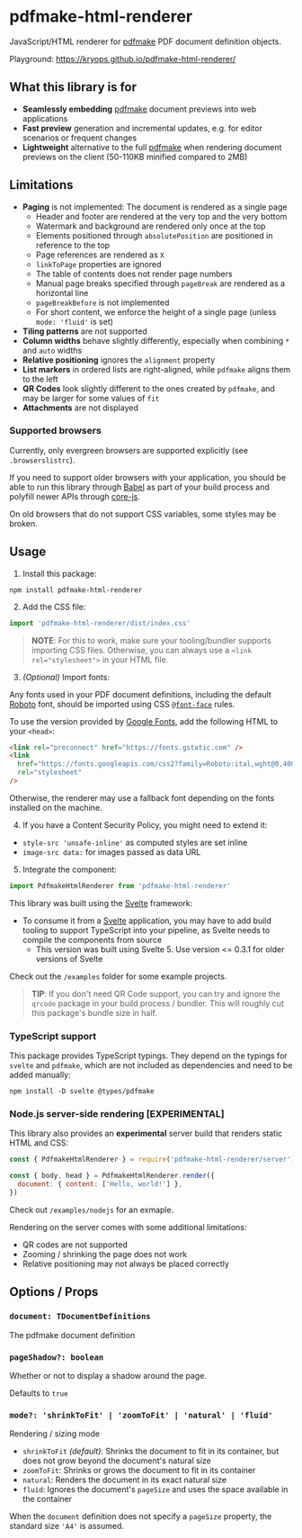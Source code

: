 # pdfmake-html-renderer

JavaScript/HTML renderer for [pdfmake](http://pdfmake.org) PDF document definition objects.

Playground: https://kryops.github.io/pdfmake-html-renderer/

## What this library is for

- **Seamlessly embedding** [pdfmake](http://pdfmake.org) document previews into web applications
- **Fast preview** generation and incremental updates, e.g. for editor scenarios or frequent changes
- **Lightweight** alternative to the full [pdfmake](http://pdfmake.org) when rendering document previews on the client (50-110KB minified compared to 2MB)

## Limitations

- **Paging** is not implemented: The document is rendered as a single page
  - Header and footer are rendered at the very top and the very bottom
  - Watermark and background are rendered only once at the top
  - Elements positioned through `absolutePosition` are positioned in reference to the top
  - Page references are rendered as `X`
  - `linkToPage` properties are ignored
  - The table of contents does not render page numbers
  - Manual page breaks specified through `pageBreak` are rendered as a horizontal line
  - `pageBreakBefore` is not implemented
  - For short content, we enforce the height of a single page (unless `mode: 'fluid'` is set)
- **Tiling patterns** are not supported
- **Column widths** behave slightly differently, especially when combining `*` and `auto` widths
- **Relative positioning** ignores the `alignment` property
- **List markers** in ordered lists are right-aligned, while `pdfmake` aligns them to the left
- **QR Codes** look slightly different to the ones created by `pdfmake`, and may be larger for some values of `fit`
- **Attachments** are not displayed

### Supported browsers

Currently, only evergreen browsers are supported explicitly (see `.browserslistrc`).

If you need to support older browsers with your application, you should be able to run this library through [Babel](https://babeljs.io/) as part of your build process and polyfill newer APIs through [core-js](https://github.com/zloirock/core-js).

On old browsers that do not support CSS variables, some styles may be broken.

## Usage

1. Install this package:

```
npm install pdfmake-html-renderer
```

2. Add the CSS file:

```js
import 'pdfmake-html-renderer/dist/index.css'
```

> **NOTE**: For this to work, make sure your tooling/bundler supports importing CSS files. Otherwise, you can always use a `<link rel="stylesheet">` in your HTML file.

3. _(Optional)_ Import fonts:

Any fonts used in your PDF document definitions, including the default [Roboto](https://fonts.google.com/specimen/Roboto) font, should be imported using CSS [`@font-face`](https://developer.mozilla.org/en-US/docs/Web/CSS/@font-face) rules.

To use the version provided by [Google Fonts](https://fonts.google.com/), add the following HTML to your `<head>`:

```html
<link rel="preconnect" href="https://fonts.gstatic.com" />
<link
  href="https://fonts.googleapis.com/css2?family=Roboto:ital,wght@0,400;0,700;1,400;1,700&display=swap"
  rel="stylesheet"
/>
```

Otherwise, the renderer may use a fallback font depending on the fonts installed on the machine.

4. If you have a Content Security Policy, you might need to extend it:

- `style-src 'unsafe-inline'` as computed styles are set inline
- `image-src data:` for images passed as data URL

5. Integrate the component:

```js
import PdfmakeHtmlRenderer from 'pdfmake-html-renderer'
```

This library was built using the [Svelte](https://svelte.dev/) framework:

- To consume it from a [Svelte](https://svelte.dev/) application, you may have to add build tooling to support TypeScript into your pipeline, as Svelte needs to compile the components from source
  - This version was built using Svelte 5. Use version <= 0.3.1 for older versions of Svelte

Check out the `/examples` folder for some example projects.

> **TIP**: If you don't need QR Code support, you can try and ignore the `qrcode` package in your build process / bundler. This will roughly cut this package's bundle size in half.

### TypeScript support

This package provides TypeScript typings. They depend on the typings for `svelte` and `pdfmake`, which are not included as dependencies and need to be added manually:

```
npm install -D svelte @types/pdfmake
```

### Node.js server-side rendering **[EXPERIMENTAL]**

This library also provides an **experimental** server build that renders static HTML and CSS:

```js
const { PdfmakeHtmlRenderer } = require('pdfmake-html-renderer/server')

const { body, head } = PdfmakeHtmlRenderer.render({
  document: { content: ['Hello, world!'] },
})
```

Check out `/examples/nodejs` for an exmaple.

Rendering on the server comes with some additional limitations:

- QR codes are not supported
- Zooming / shrinking the page does not work
- Relative positioning may not always be placed correctly

## Options / Props

### `document: TDocumentDefinitions`

The pdfmake document definition

### `pageShadow?: boolean`

Whether or not to display a shadow around the page.

Defaults to `true`

### `mode?: 'shrinkToFit' | 'zoomToFit' | 'natural' | 'fluid'`

Rendering / sizing mode

- `shrinkToFit` _(default)_: Shrinks the document to fit in its container,
  but does not grow beyond the document's natural size
- `zoomToFit`: Shrinks or grows the document to fit in its container
- `natural`: Renders the document in its exact natural size
- `fluid`: Ignores the document's `pageSize` and uses the space available in the container

When the `document` definition does not specify a `pageSize` property,
the standard size `'A4'` is assumed.
